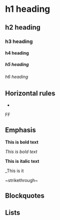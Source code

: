# h1 heading
## h2 heading
### h3 heading
#### h4 heading
##### h5 heading
###### h6 heading


## Horizontal rules

-

FF
## Emphasis

**This is bold text**

_This is bold text_

**This is italic text**

_This is it

~strikethrough~


## Blockquotes


## Lists



